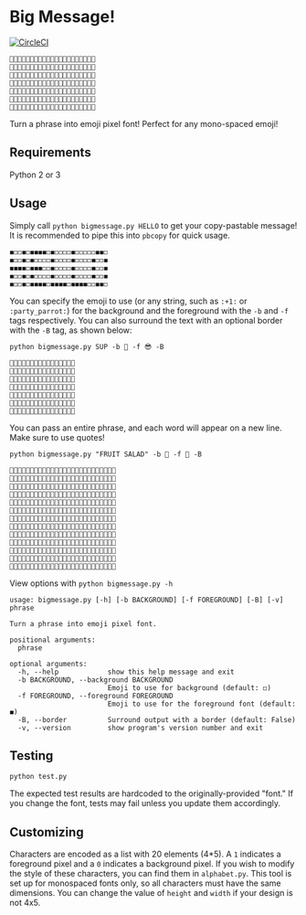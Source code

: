 # Big Message!

[![CircleCI](https://circleci.com/gh/NickLavrov/big-message/tree/master.svg?style=svg)](https://circleci.com/gh/NickLavrov/big-message/tree/master)

```
📢📢📢📢📢📢📢📢📢📢📢📢📢📢📢📢📢📢📢📢📢
📢🔔📢📢📢📢📢🔔🔔📢📢📢🔔🔔📢📢🔔📢📢🔔📢
📢🔔📢📢📢📢🔔📢📢🔔📢🔔📢📢🔔📢🔔📢🔔📢📢
📢🔔📢📢📢📢🔔📢📢🔔📢🔔📢📢🔔📢🔔🔔📢📢📢
📢🔔📢📢📢📢🔔📢📢🔔📢🔔📢📢🔔📢🔔📢🔔📢📢
📢🔔🔔🔔🔔📢📢🔔🔔📢📢📢🔔🔔📢📢🔔📢📢🔔📢
📢📢📢📢📢📢📢📢📢📢📢📢📢📢📢📢📢📢📢📢📢
```

Turn a phrase into emoji pixel font! Perfect for any mono-spaced emoji!

## Requirements

Python 2 or 3

## Usage

Simply call `python bigmessage.py HELLO` to get your copy-pastable message! It is recommended to pipe this into `pbcopy` for quick usage.
```
◼️◻️◻️◼️◻️◼️◼️◼️◼️◻️◼️◻️◻️◻️◻️◼️◻️◻️◻️◻️◻️◼️◼️◻️
◼️◻️◻️◼️◻️◼️◻️◻️◻️◻️◼️◻️◻️◻️◻️◼️◻️◻️◻️◻️◼️◻️◻️◼️
◼️◼️◼️◼️◻️◼️◼️◼️◻️◻️◼️◻️◻️◻️◻️◼️◻️◻️◻️◻️◼️◻️◻️◼️
◼️◻️◻️◼️◻️◼️◻️◻️◻️◻️◼️◻️◻️◻️◻️◼️◻️◻️◻️◻️◼️◻️◻️◼️
◼️◻️◻️◼️◻️◼️◼️◼️◼️◻️◼️◼️◼️◼️◻️◼️◼️◼️◼️◻️◻️◼️◼️◻️
```
You can specify the emoji to use (or any string, such as `:+1:` or `:party_parrot:`) for the background and the foreground with the `-b` and `-f` tags respectively. You can also surround the text with an optional border with the `-B` tag, as shown below:

`python bigmessage.py SUP -b 🍏 -f 😎 -B`
```
🍏🍏🍏🍏🍏🍏🍏🍏🍏🍏🍏🍏🍏🍏🍏🍏
🍏🍏😎😎😎🍏😎🍏🍏😎🍏😎😎😎🍏🍏
🍏😎🍏🍏🍏🍏😎🍏🍏😎🍏😎🍏🍏😎🍏
🍏🍏😎😎🍏🍏😎🍏🍏😎🍏😎😎😎🍏🍏
🍏🍏🍏🍏😎🍏😎🍏🍏😎🍏😎🍏🍏🍏🍏
🍏😎😎😎🍏🍏🍏😎😎🍏🍏😎🍏🍏🍏🍏
🍏🍏🍏🍏🍏🍏🍏🍏🍏🍏🍏🍏🍏🍏🍏🍏
```
You can pass an entire phrase, and each word will appear on a new line. Make sure to use quotes!

`python bigmessage.py "FRUIT SALAD" -b 🍉 -f 🥝 -B`
```
🍉🍉🍉🍉🍉🍉🍉🍉🍉🍉🍉🍉🍉🍉🍉🍉🍉🍉🍉🍉🍉🍉🍉🍉🍉🍉
🍉🥝🥝🥝🥝🍉🥝🥝🥝🍉🍉🥝🍉🍉🥝🍉🥝🥝🥝🍉🥝🥝🥝🥝🥝🍉
🍉🥝🍉🍉🍉🍉🥝🍉🍉🥝🍉🥝🍉🍉🥝🍉🍉🥝🍉🍉🍉🍉🥝🍉🍉🍉
🍉🥝🥝🥝🍉🍉🥝🥝🥝🍉🍉🥝🍉🍉🥝🍉🍉🥝🍉🍉🍉🍉🥝🍉🍉🍉
🍉🥝🍉🍉🍉🍉🥝🍉🥝🍉🍉🥝🍉🍉🥝🍉🍉🥝🍉🍉🍉🍉🥝🍉🍉🍉
🍉🥝🍉🍉🍉🍉🥝🍉🍉🥝🍉🍉🥝🥝🍉🍉🥝🥝🥝🍉🍉🍉🥝🍉🍉🍉
🍉🍉🍉🍉🍉🍉🍉🍉🍉🍉🍉🍉🍉🍉🍉🍉🍉🍉🍉🍉🍉🍉🍉🍉🍉🍉
🍉🍉🥝🥝🥝🍉🍉🥝🥝🍉🍉🥝🍉🍉🍉🍉🍉🥝🥝🍉🍉🥝🥝🥝🍉🍉
🍉🥝🍉🍉🍉🍉🥝🍉🍉🥝🍉🥝🍉🍉🍉🍉🥝🍉🍉🥝🍉🥝🍉🍉🥝🍉
🍉🍉🥝🥝🍉🍉🥝🥝🥝🥝🍉🥝🍉🍉🍉🍉🥝🥝🥝🥝🍉🥝🍉🍉🥝🍉
🍉🍉🍉🍉🥝🍉🥝🍉🍉🥝🍉🥝🍉🍉🍉🍉🥝🍉🍉🥝🍉🥝🍉🍉🥝🍉
🍉🥝🥝🥝🍉🍉🥝🍉🍉🥝🍉🥝🥝🥝🥝🍉🥝🍉🍉🥝🍉🥝🥝🥝🍉🍉
🍉🍉🍉🍉🍉🍉🍉🍉🍉🍉🍉🍉🍉🍉🍉🍉🍉🍉🍉🍉🍉🍉🍉🍉🍉🍉
```
View options with `python bigmessage.py -h`

```
usage: bigmessage.py [-h] [-b BACKGROUND] [-f FOREGROUND] [-B] [-v] phrase

Turn a phrase into emoji pixel font.

positional arguments:
  phrase

optional arguments:
  -h, --help            show this help message and exit
  -b BACKGROUND, --background BACKGROUND
                        Emoji to use for background (default: ◻️)
  -f FOREGROUND, --foreground FOREGROUND
                        Emoji to use for the foreground font (default: ◼️)
  -B, --border          Surround output with a border (default: False)
  -v, --version         show program's version number and exit
```

## Testing
`python test.py`

The expected test results are hardcoded to the originally-provided "font." If you change the font, tests may fail unless you update them accordingly.

## Customizing
Characters are encoded as a list with 20 elements (4*5). A `1` indicates a foreground pixel and a `0` indicates a background pixel. If you wish to modify the style of these characters, you can find them in `alphabet.py`. This tool is set up for monospaced fonts only, so all characters must have the same dimensions. You can change the value of `height` and `width` if your design is not 4x5.
